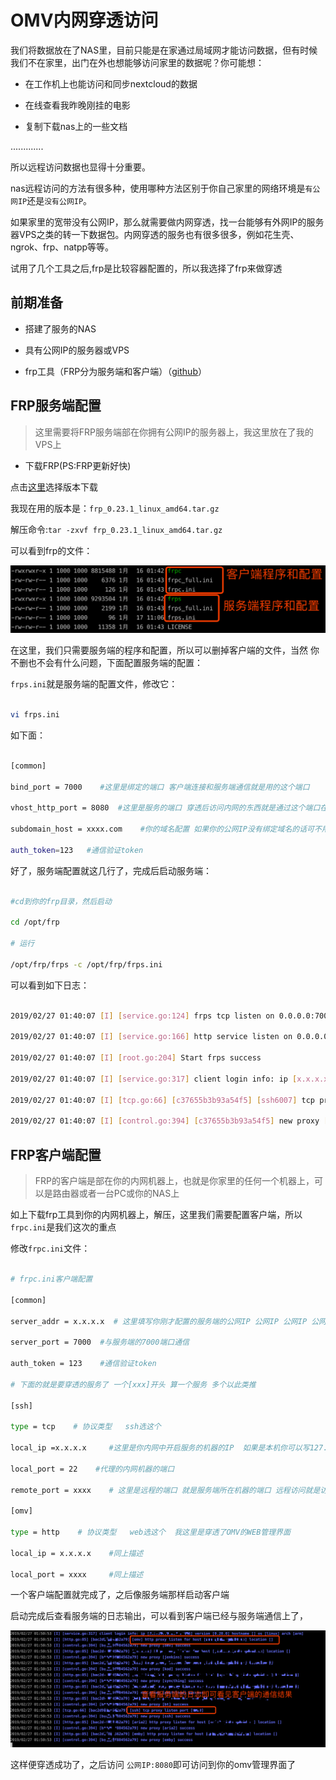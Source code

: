 # OMV内网穿透访问



   我们将数据放在了NAS里，目前只能是在家通过局域网才能访问数据，但有时候我们不在家里，出门在外也想能够访问家里的数据呢？你可能想：

- 在工作机上也能访问和同步nextcloud的数据

- 在线查看我昨晚刚挂的电影

- 复制下载nas上的一些文档

.............

所以远程访问数据也显得十分重要。

  nas远程访问的方法有很多种，使用哪种方法区别于你自己家里的网络环境是`有公网IP`还是`没有公网IP`。

如果家里的宽带没有公网IP，那么就需要做内网穿透，找一台能够有外网IP的服务器VPS之类的转一下数据包。内网穿透的服务也有很多很多，例如花生壳、ngrok、frp、natpp等等。

试用了几个工具之后,frp是比较容器配置的，所以我选择了frp来做穿透

## 前期准备

- 搭建了服务的NAS

- 具有公网IP的服务器或VPS

- frp工具（FRP分为服务端和客户端）（[github](https://github.com/fatedier/frp)）

## FRP服务端配置

> 这里需要将FRP服务端部在你拥有公网IP的服务器上，我这里放在了我的VPS上

- 下载FRP(PS:FRP更新好快)

点击[这里](https://github.com/fatedier/frp/releases)选择版本下载

我现在用的版本是：`frp_0.23.1_linux_amd64.tar.gz`

解压命令:`tar -zxvf frp_0.23.1_linux_amd64.tar.gz`

可以看到frp的文件：

![](https://raw.githubusercontent.com/qinkangdeid/pics/imgs/20200320125927.png)

在这里，我们只需要服务端的程序和配置，所以可以删掉客户端的文件，当然 你不删也不会有什么问题，下面配置服务端的配置：

`frps.ini`就是服务端的配置文件，修改它：

```bash

vi frps.ini

```

如下面：

```bash

[common]

bind_port = 7000    #这里是绑定的端口 客户端连接和服务端通信就是用的这个端口

vhost_http_port = 8080  #这里是服务的端口 穿透后访问内网的东西就是通过这个端口在外网访问的

subdomain_host = xxxx.com    #你的域名配置 如果你的公网IP没有绑定域名的话可不用 不填

auth_token=123   #通信验证token  

```

好了，服务端配置就这几行了，完成后启动服务端：

```bash

#cd到你的frp目录，然后启动

cd /opt/frp

# 运行

/opt/frp/frps -c /opt/frp/frps.ini

```

可以看到如下日志：

```bash

2019/02/27 01:40:07 [I] [service.go:124] frps tcp listen on 0.0.0.0:7000

2019/02/27 01:40:07 [I] [service.go:166] http service listen on 0.0.0.0:8080

2019/02/27 01:40:07 [I] [root.go:204] Start frps success

2019/02/27 01:40:07 [I] [service.go:317] client login info: ip [x.x.x.x:24420] version [0.22.0] hostname [] os [linux] arch [amd64]

2019/02/27 01:40:07 [I] [tcp.go:66] [c37655b3b93a54f5] [ssh6007] tcp proxy listen port [6007]

2019/02/27 01:40:07 [I] [control.go:394] [c37655b3b93a54f5] new proxy [ssh6007] success

```

## FRP客户端配置

> FRP的客户端是部在你的内网机器上，也就是你家里的任何一个机器上，可以是路由器或者一台PC或你的NAS上

如上下载frp工具到你的内网机器上，解压，这里我们需要配置客户端，所以`frpc.ini`是我们这次的重点

修改`frpc.ini`文件：

```bash

# frpc.ini客户端配置

[common]

server_addr = x.x.x.x  # 这里填写你刚才配置的服务端的公网IP 公网IP 公网IP 公网IP~

server_port = 7000  #与服务端的7000端口通信

auth_token = 123    #通信验证token

# 下面的就是要穿透的服务了 一个[xxx]开头 算一个服务 多个以此类推

[ssh]

type = tcp    # 协议类型   ssh选这个 

local_ip =x.x.x.x     #这里是你内网中开启服务的机器的IP  如果是本机你可以写127.0.0.1 如果不是查看开着服务的机器的内网IP

local_port = 22    #代理的内网机器的端口

remote_port = xxxx    # 这里是远程的端口 就是服务端所在机器的端口 远程访问就是访问这个端口

[omv]

type = http    # 协议类型   web选这个  我这里是穿透了OMV的WEB管理界面

local_ip = x.x.x.x    #同上描述

local_port = xxxx     #同上描述

```

一个客户端配置就完成了，之后像服务端那样启动客户端

启动完成后查看服务端的日志输出，可以看到客户端已经与服务端通信上了，

![](https://raw.githubusercontent.com/qinkangdeid/pics/imgs/20200320125945.png)

这样便穿透成功了，之后访问       `公网IP:8080`即可访问到你的omv管理界面了
